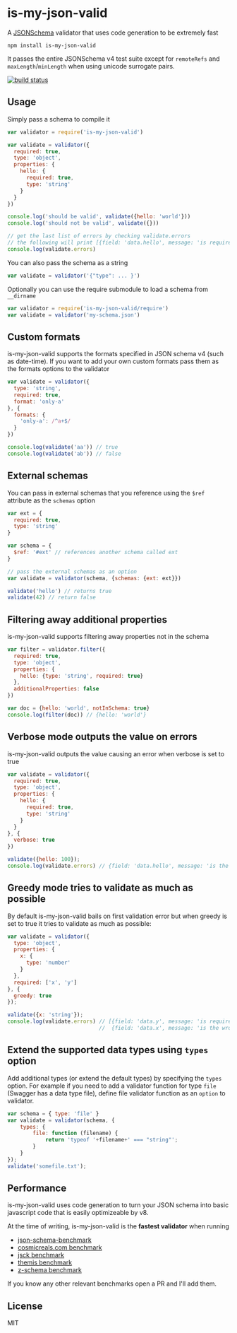 # is-my-json-valid

A [JSONSchema](http://json-schema.org/) validator that uses code generation
to be extremely fast

```
npm install is-my-json-valid
```

It passes the entire JSONSchema v4 test suite except for `remoteRefs` and `maxLength`/`minLength` when using unicode surrogate pairs.

[![build status](http://img.shields.io/travis/mafintosh/is-my-json-valid.svg?style=flat)](http://travis-ci.org/mafintosh/is-my-json-valid)

## Usage

Simply pass a schema to compile it

``` js
var validator = require('is-my-json-valid')

var validate = validator({
  required: true,
  type: 'object',
  properties: {
    hello: {
      required: true,
      type: 'string'
    }
  }
})

console.log('should be valid', validate({hello: 'world'}))
console.log('should not be valid', validate({}))

// get the last list of errors by checking validate.errors
// the following will print [{field: 'data.hello', message: 'is required'}]
console.log(validate.errors)
```

You can also pass the schema as a string

``` js
var validate = validator('{"type": ... }')
```

Optionally you can use the require submodule to load a schema from `__dirname`

``` js
var validator = require('is-my-json-valid/require')
var validate = validator('my-schema.json')
```

## Custom formats

is-my-json-valid supports the formats specified in JSON schema v4 (such as date-time).
If you want to add your own custom formats pass them as the formats options to the validator

``` js
var validate = validator({
  type: 'string',
  required: true,
  format: 'only-a'
}, {
  formats: {
    'only-a': /^a+$/
  }
})

console.log(validate('aa')) // true
console.log(validate('ab')) // false
```

## External schemas

You can pass in external schemas that you reference using the `$ref` attribute as the `schemas` option

``` js
var ext = {
  required: true,
  type: 'string'
}

var schema = {
  $ref: '#ext' // references another schema called ext
}

// pass the external schemas as an option
var validate = validator(schema, {schemas: {ext: ext}})

validate('hello') // returns true
validate(42) // return false
```

## Filtering away additional properties

is-my-json-valid supports filtering away properties not in the schema

``` js
var filter = validator.filter({
  required: true,
  type: 'object',
  properties: {
    hello: {type: 'string', required: true}
  },
  additionalProperties: false
})

var doc = {hello: 'world', notInSchema: true}
console.log(filter(doc)) // {hello: 'world'}
```

## Verbose mode outputs the value on errors

is-my-json-valid outputs the value causing an error when verbose is set to true

``` js
var validate = validator({
  required: true,
  type: 'object',
  properties: {
    hello: {
      required: true,
      type: 'string'
    }
  }
}, {
  verbose: true
})

validate({hello: 100});
console.log(validate.errors) // {field: 'data.hello', message: 'is the wrong type', value: 100, type: 'string'}
```

## Greedy mode tries to validate as much as possible

By default is-my-json-valid bails on first validation error but when greedy is
set to true it tries to validate as much as possible:

``` js
var validate = validator({
  type: 'object',
  properties: {
    x: {
      type: 'number'
    }
  },
  required: ['x', 'y']
}, {
  greedy: true
});

validate({x: 'string'});
console.log(validate.errors) // [{field: 'data.y', message: 'is required'},
                             //  {field: 'data.x', message: 'is the wrong type'}]
```

## Extend the supported data types using `types` option

Add additional types (or extend the default types) by specifying the `types` option. For example if you need to add a validator function for type `file` (Swagger has a data type file), define file validator function as an `option` to validator.

```js
var schema = { type: 'file' }
var validate = validator(schema, {
    types: {
        file: function (filename) {
            return 'typeof '+filename+' === "string"';
        }
    }
});
validate('somefile.txt');

```

## Performance

is-my-json-valid uses code generation to turn your JSON schema into basic javascript code that is easily optimizeable by v8.

At the time of writing, is-my-json-valid is the __fastest validator__ when running

* [json-schema-benchmark](https://github.com/Muscula/json-schema-benchmark)
* [cosmicreals.com benchmark](http://cosmicrealms.com/blog/2014/08/29/benchmark-of-node-dot-js-json-validation-modules-part-3/)
* [jsck benchmark](https://github.com/pandastrike/jsck/issues/72#issuecomment-70992684)
* [themis benchmark](https://cdn.rawgit.com/playlyfe/themis/master/benchmark/results.html)
* [z-schema benchmark](https://rawgit.com/zaggino/z-schema/master/benchmark/results.html)

If you know any other relevant benchmarks open a PR and I'll add them.

## License

MIT
